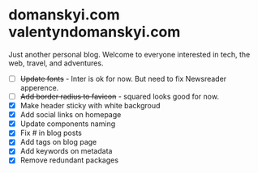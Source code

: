 # domanskyi.com valentyndomanskyi.com

Just another personal blog.
Welcome to everyone interested in tech, the web, travel, and adventures.

- [ ] ~~Update fonts~~ - Inter is ok for now. But need to fix Newsreader apperence. 
- [ ] ~~Add border radius to favicon~~ - squared looks good for now.
- [x] Make header sticky with white backgroud
- [x] Add social links on homepage
- [x] Update components naming 
- [x] Fix # in blog posts
- [x] Add tags on blog page 
- [x] Add keywords on metadata
- [x] Remove redundant packages